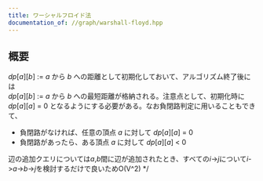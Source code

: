 ```yaml
---
title: ワーシャルフロイド法
documentation_of: //graph/warshall-floyd.hpp
---
```


## 概要

$dp[a][b]$ := $a$ から $b$ への距離として初期化しておいて、アルゴリズム終了後には<br>
$dp[a][b]$ := $a$ から $b$ への最短距離が格納される。注意点として、初期化時に $dp[a][a]$ = 0 となるようにする必要がある。なお負閉路判定に用いることもできて、
* 負閉路がなければ、任意の頂点 $a$ に対して $dp[a][a]$ = 0<br>
* 負閉路があったら、ある頂点 $a$ に対して $dp[a][a]$ < 0<br>
  
辺の追加クエリについては$a$,$b$間に辺が追加されたとき、すべての$i$->$j$について$i$->$a$->$b$->$j$を検討するだけで良いためO(V^2)
*/